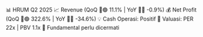 📊 HRUM Q2 2025
📈 Revenue (QoQ 🔼🟢 11.1% | YoY 🔻🔴 -0.9%)
💰 Net Profit (QoQ 🔼🟢 322.6% | YoY 🔻🔴 -34.6%)
💡 Cash Operasi: Positif
🧮 Valuasi: PER 22x | PBV 1.1x
🧱 Fundamental perlu dicermati

